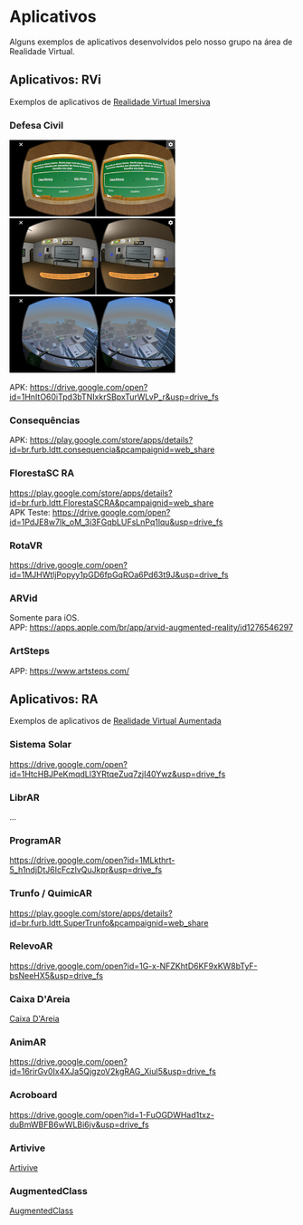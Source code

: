# Aplicativos

Alguns exemplos de aplicativos desenvolvidos pelo nosso grupo na área de Realidade Virtual.  

## Aplicativos: RVi

Exemplos de aplicativos de [Realidade Virtual Imersiva](./RealidadeVirtualImersiva.md)  

### Defesa Civil

![DefesaCivil_Entrada](Nossos/DefesaCivil_Entrada.png)  
![DefesaCivil_Casa](Nossos/DefesaCivil_Casa.png)  
![DefesaCivil_helicoptero](Nossos/DefesaCivil_helicoptero.png)  

APK: <https://drive.google.com/open?id=1HnItO60iTpd3bTNIxkrSBpxTurWLvP_r&usp=drive_fs>  

### Consequências

APK: <https://play.google.com/store/apps/details?id=br.furb.ldtt.consequencia&pcampaignid=web_share>  

### FlorestaSC RA

<https://play.google.com/store/apps/details?id=br.furb.ldtt.FlorestaSCRA&pcampaignid=web_share>  
APK Teste: <https://drive.google.com/open?id=1PdJE8w7lk_oM_3i3FGqbLUFsLnPq1lqu&usp=drive_fs>  

### RotaVR

<https://drive.google.com/open?id=1MJHWtljPopyy1pGD6fpGqROa6Pd63t9J&usp=drive_fs>  

### ARVid

Somente para iOS.  
APP: <https://apps.apple.com/br/app/arvid-augmented-reality/id1276546297>  

### ArtSteps

APP: <https://www.artsteps.com/>  

## Aplicativos: RA

Exemplos de aplicativos de [Realidade Virtual Aumentada](./RealidadeVirtualAumentada.md)  

### Sistema Solar

<https://drive.google.com/open?id=1HtcHBJPeKmqdLl3YRtqeZuq7zjI40Ywz&usp=drive_fs>  

### LibrAR

...  

### ProgramAR

<https://drive.google.com/open?id=1MLkthrt-5_h1ndjDtJ6IcFczIvQuJkpr&usp=drive_fs>  

### Trunfo / QuimicAR

<https://play.google.com/store/apps/details?id=br.furb.ldtt.SuperTrunfo&pcampaignid=web_share>  

### RelevoAR

<https://drive.google.com/open?id=1G-x-NFZKhtD6KF9xKW8bTyF-bsNeeHX5&usp=drive_fs>  

### Caixa D'Areia

[Caixa D'Areia](./Nossos/CaixaEAgua/)  

### AnimAR

<https://drive.google.com/open?id=16rirGv0Ix4XJa5QjgzoV2kgRAG_Xiul5&usp=drive_fs>  

### Acroboard

<https://drive.google.com/open?id=1-FuOGDWHad1txz-duBmWBFB6wWLBi6jv&usp=drive_fs>  

### Artivive

[Artivive](https://artivive.com/)  

### AugmentedClass

[AugmentedClass](https://www.creativitic.es/augmentedclass/ "AugmentedClass")  
